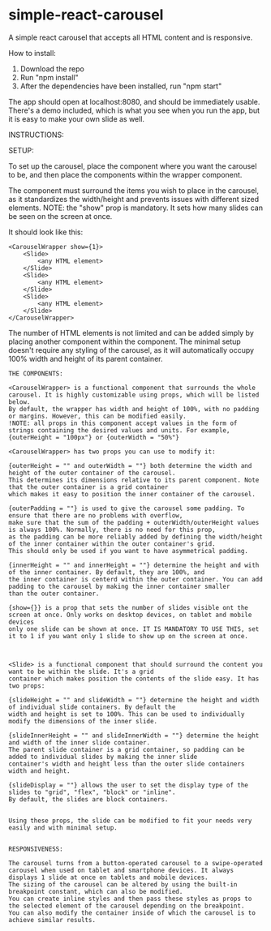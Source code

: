 # simple-react-carousel
 A simple react carousel that accepts all HTML content and is responsive. 
 
 How to install: 
 
 1) Download the repo
 2) Run "npm install"
 3) After the dependencies have been installed, run "npm start"


 The app should open at localhost:8080, and should be immediately usable. There's a demo included, which is what you see when you run the app, but it is easy to make your own slide as well. 


INSTRUCTIONS:

SETUP: 

To set up the carousel, place the <CarouselWrapper> </CarouselWrapper> component where you want the carousel to be,
and then place the <Slide> </Slide> components within the wrapper component. 

The <Slide> component must surround the items you wish to place in the carousel, as it standardizes the width/height and prevents issues with different
sized elements. NOTE: the "show" prop is mandatory. It sets how many slides can be seen on the screen at once. 

It should look like this: 

    <CarouselWrapper show={1}> 
        <Slide>
            <any HTML element>
        </Slide>
        <Slide>
            <any HTML element>
        </Slide>
        <Slide>
            <any HTML element>
        </Slide>
    </CarouselWrapper>

The number of HTML elements is not limited and can be added simply by placing another <Slide> component within 
the <CarouselWrapper> component. The minimal setup doesn't require any styling of the carousel, as it will automatically occupy 
100% width and height of its parent container. 



    THE COMPONENTS: 

    <CarouselWrapper> is a functional component that surrounds the whole carousel. It is highly customizable using props, which will be listed below. 
    By default, the wrapper has width and height of 100%, with no padding or margins. However, this can be modified easily.  
    !NOTE: all props in this component accept values in the form of strings containing the desired values and units. For example,
    {outerHeight = "100px"} or {outerWidth = "50%"}

    <CarouselWrapper> has two props you can use to modify it:

    {outerHeight = "" and outerWidth = ""} both determine the width and height of the outer container of the carousel. 
    This determines its dimensions relative to its parent component. Note that the outer container is a grid container
    which makes it easy to position the inner container of the carousel. 

    {outerPadding = ""} is used to give the carousel some padding. To ensure that there are no problems with overflow,
    make sure that the sum of the padding + outerWidth/outerHeight values is always 100%. Normally, there is no need for this prop,
    as the padding can be more reliably added by defining the width/height of the inner container within the outer container's grid.
    This should only be used if you want to have asymmetrical padding. 

    {innerHeight = "" and innerHeight = ""} determine the height and with of the inner container. By default, they are 100%, and 
    the inner container is centerd within the outer container. You can add padding to the carousel by making the inner container smaller
    than the outer container. 

    {show={}} is a prop that sets the number of slides visible ont the screen at once. Only works on desktop devices, on tablet and mobile devices
    only one slide can be shown at once. IT IS MANDATORY TO USE THIS, set it to 1 if you want only 1 slide to show up on the screen at once. 
    


    <Slide> is a functional component that should surround the content you want to be within the slide. It's a grid 
    container which makes position the contents of the slide easy. It has two props: 

    {slideHeight = "" and slideWidth = ""} determine the height and width of individual slide containers. By default the
    width and height is set to 100%. This can be used to individually modify the dimensions of the inner slide. 

    {slideInnerHeight = "" and slideInnerWidth = ""} determine the height and width of the inner slide container. 
    The parent slide container is a grid container, so padding can be added to individual slides by making the inner slide
    container's width and height less than the outer slide containers width and height. 
    
    {slideDisplay = ""} allows the user to set the display type of the slides to "grid", "flex", "block" or "inline".
    By default, the slides are block containers. 


    Using these props, the slide can be modified to fit your needs very easily and with minimal setup. 


    RESPONSIVENESS:

    The carousel turns from a button-operated carousel to a swipe-operated carousel when used on tablet and smartphone devices. It always displays 1 slide at once on tablets and mobile devices. 
    The sizing of the carousel can be altered by using the built-in breakpoint constant, which can also be modified. 
    You can create inline styles and then pass these styles as props to the selected element of the carousel depending on the breakpoint. 
    You can also modify the container inside of which the carousel is to achieve similar results. 
